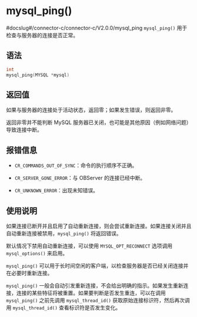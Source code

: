 mysql_ping() 
=================================
#docslug#/connector-c/connector-c/V2.0.0/mysql_ping
`mysql_ping()` 用于检查与服务器的连接是否正常。 

语法 
-----------------------

```c
int
mysql_ping(MYSQL *mysql)
```



返回值 
------------------------

如果与服务器的连接处于活动状态，返回零；如果发生错误，则返回非零。

返回非零并不能判断 MySQL 服务器已关闭，也可能是其他原因（例如网络问题）导致连接中断。

报错信息 
-------------------------

* `CR_COMMANDS_OUT_OF_SYNC`：命令的执行顺序不正确。

  

* `CR_SERVER_GONE_ERROR`：与 OBServer 的连接已经中断。

  

* `CR_UNKNOWN_ERROR`：出现未知错误。

  




使用说明 
-------------------------

如果连接已断开并且启用了自动重新连接，则会尝试重新连接。如果连接关闭并且自动重新连接被禁用，`mysql_ping()` 将返回错误。

默认情况下禁用自动重新连接，可以使用 `MYSQL_OPT_RECONNECT` 选项调用 `mysql_options()` 来启用。

`mysql_ping()` 可以用于长时间空闲的客户端，以检查服务器是否已经关闭连接并在必要时重新连接。

`mysql_ping()` 一般会自动引发重新连接，不会给出明确的指示。如果发生重新连接，连接的某些特征将被重置。如果要判断是否发生重连，可以在调用 `mysql_ping()` 之前先调用 `mysql_thread_id()` 获取原始连接标识符，然后再次调用 `mysql_thread_id()` 查看标识符是否发生变化。
